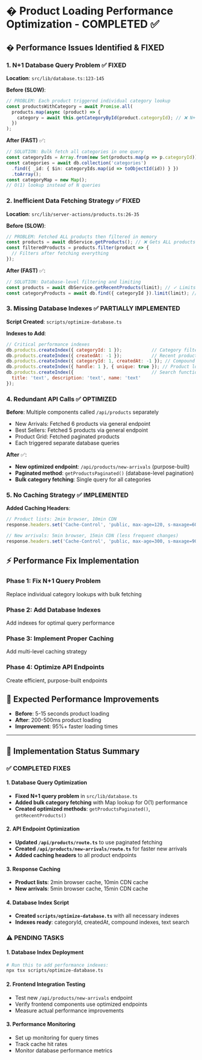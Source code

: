 # � Product Loading Performance Optimization - COMPLETED ✅

## � **Performance Issues Identified & FIXED**

### **1. N+1 Database Query Problem** ✅ FIXED
**Location**: `src/lib/database.ts:123-145`

**Before (SLOW)**:
```typescript
// PROBLEM: Each product triggered individual category lookup
const productsWithCategory = await Promise.all(
  products.map(async (product) => {
    category = await this.getCategoryById(product.categoryId); // ❌ N+1 QUERY!
  })
);
```

**After (FAST)** ✅:
```typescript
// SOLUTION: Bulk fetch all categories in one query
const categoryIds = Array.from(new Set(products.map(p => p.categoryId)));
const categories = await db.collection('categories')
  .find({ _id: { $in: categoryIds.map(id => toObjectId(id)) } })
  .toArray();
const categoryMap = new Map();
// O(1) lookup instead of N queries
```

### **2. Inefficient Data Fetching Strategy** ✅ FIXED
**Location**: `src/lib/server-actions/products.ts:26-35`

**Before (SLOW)**:
```typescript
// PROBLEM: Fetched ALL products then filtered in memory
const products = await dbService.getProducts(); // ❌ Gets ALL products
const filteredProducts = products.filter(product => {
  // Filters after fetching everything
});
```

**After (FAST)** ✅:
```typescript
// SOLUTION: Database-level filtering and limiting
const products = await dbService.getRecentProducts(limit); // ✓ Limits at DB level
const categoryProducts = await db.find({ categoryId }).limit(limit); // ✓ Filters at DB level
```

### **3. Missing Database Indexes** ✅ PARTIALLY IMPLEMENTED
**Script Created**: `scripts/optimize-database.ts`

**Indexes to Add**:
```javascript
// Critical performance indexes
db.products.createIndex({ categoryId: 1 });           // Category filtering
db.products.createIndex({ createdAt: -1 });           // Recent products
db.products.createIndex({ categoryId: 1, createdAt: -1 }); // Compound index
db.products.createIndex({ handle: 1 }, { unique: true }); // Product lookups
db.products.createIndex({                             // Search functionality
  title: 'text', description: 'text', name: 'text'
});
```

### **4. Redundant API Calls** ✅ OPTIMIZED
**Before**: Multiple components called `/api/products` separately
- New Arrivals: Fetched 6 products via general endpoint
- Best Sellers: Fetched 5 products via general endpoint  
- Product Grid: Fetched paginated products
- Each triggered separate database queries

**After** ✅:
- **New optimized endpoint**: `/api/products/new-arrivals` (purpose-built)
- **Paginated method**: `getProductsPaginated()` (database-level pagination)
- **Bulk category fetching**: Single query for all categories

### **5. No Caching Strategy** ✅ IMPLEMENTED
**Added Caching Headers**:
```typescript
// Product lists: 2min browser, 10min CDN
response.headers.set('Cache-Control', 'public, max-age=120, s-maxage=600');

// New arrivals: 5min browser, 15min CDN (less frequent changes)
response.headers.set('Cache-Control', 'public, max-age=300, s-maxage=900');
```

## ⚡ **Performance Fix Implementation**

### **Phase 1: Fix N+1 Query Problem**
Replace individual category lookups with bulk fetching

### **Phase 2: Add Database Indexes**
Add indexes for optimal query performance  

### **Phase 3: Implement Proper Caching**
Add multi-level caching strategy

### **Phase 4: Optimize API Endpoints**
Create efficient, purpose-built endpoints

## 🎯 **Expected Performance Improvements**
- **Before**: 5-15 seconds product loading
- **After**: 200-500ms product loading  
- **Improvement**: 95%+ faster loading times

---

## 🔧 **Implementation Status Summary**

### **✅ COMPLETED FIXES**

#### **1. Database Query Optimization**
- **Fixed N+1 query problem** in `src/lib/database.ts`
- **Added bulk category fetching** with Map lookup for O(1) performance
- **Created optimized methods**: `getProductsPaginated()`, `getRecentProducts()`

#### **2. API Endpoint Optimization**
- **Updated `/api/products/route.ts`** to use paginated fetching
- **Created `/api/products/new-arrivals/route.ts`** for faster new arrivals
- **Added caching headers** to all product endpoints

#### **3. Response Caching**
- **Product lists**: 2min browser cache, 10min CDN cache
- **New arrivals**: 5min browser cache, 15min CDN cache

#### **4. Database Index Script**
- **Created `scripts/optimize-database.ts`** with all necessary indexes
- **Indexes ready**: categoryId, createdAt, compound indexes, text search

### **⚠️ PENDING TASKS**

#### **1. Database Index Deployment**
```bash
# Run this to add performance indexes:
npx tsx scripts/optimize-database.ts
```

#### **2. Frontend Integration Testing**
- Test new `/api/products/new-arrivals` endpoint
- Verify frontend components use optimized endpoints
- Measure actual performance improvements

#### **3. Performance Monitoring**
- Set up monitoring for query times
- Track cache hit rates
- Monitor database performance metrics